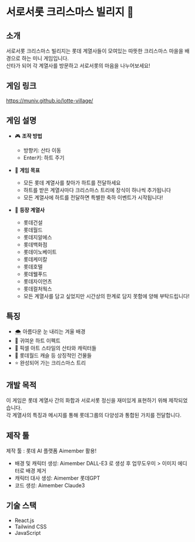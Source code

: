 
# 서로서롯 크리스마스 빌리지 🎄

## 소개
서로서롯 크리스마스 빌리지는 롯데 계열사들이 모여있는 따뜻한 크리스마스 마을을 배경으로 하는 미니 게임입니다.   
산타가 되어 각 계열사를 방문하고 서로서롯의 마음을 나누어보세요!

## 게임 링크
https://muniv.github.io/lotte-village/

## 게임 설명
- 🎮 **조작 방법**
  - 방향키: 산타 이동
  - Enter키: 하트 주기

- 🎯 **게임 목표**
  - 모든 롯데 계열사를 찾아가 하트를 전달하세요  
  - 하트를 받은 계열사마다 크리스마스 트리에 장식이 하나씩 추가됩니다  
  - 모든 계열사에 하트를 전달하면 특별한 축하 이벤트가 시작됩니다!

- 🏢 **등장 계열사**
  - 롯데건설
  - 롯데월드
  - 롯데지알에스
  - 롯데백화점
  - 롯데이노베이트
  - 롯데케미칼
  - 롯데호텔
  - 롯데웰푸드
  - 롯데자이언츠
  - 롯데컬처웍스
  - 모든 계열사를 담고 싶었지만 시간상의 한계로 담지 못함에 양해 부탁드립니다!

## 특징
- 🌨️ 아름다운 눈 내리는 겨울 배경
- 💝 귀여운 하트 이펙트
- 🎅 픽셀 아트 스타일의 산타와 캐릭터들
- 🏰 롯데월드 캐슬 등 상징적인 건물들
- ⭐ 완성되어 가는 크리스마스 트리

## 개발 목적
이 게임은 롯데 계열사 간의 화합과 서로서롯 정신을 재미있게 표현하기 위해 제작되었습니다.   
각 계열사의 특징과 메시지를 통해 롯데그룹의 다양성과 통합된 가치를 전달합니다.

## 제작 툴
제작 툴 : 롯데 AI 플랫폼 Aimember 활용!
- 배경 및 캐릭터 생성: Aimember DALL-E3 로 생성 후 업무도우미 > 이미지 에디터로 배경 제거
- 캐릭터 대사 생성: Aimember 롯데GPT
- 코드 생성: Aimember Claude3

## 기술 스택
- React.js
- Tailwind CSS
- JavaScript
